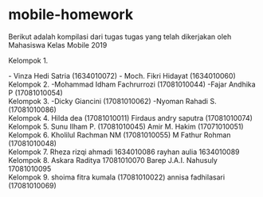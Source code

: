 # mobile-homework
Berikut adalah kompilasi dari tugas tugas yang telah dikerjakan oleh Mahasiswa Kelas Mobile 2019
<br>
<p>Kelompok 1.</p>
- Vinza Hedi Satria (1634010072)
- Moch. Fikri Hidayat (1634010060)
<br>
Kelompok 2.
-Mohammad Idham Fachrurrozi (17081010044)
-Fajar Andhika P (17081010054)
<br>
Kelompok 3.
-Dicky Giancini (17081010062)
-Nyoman Rahadi S. (17081010086)
<br>
Kelompok 4.
Hilda dea (17081010011)
Firdaus andry saputra (17081010074)
<br>
Kelompok 5.
Sunu Ilham P. (17081010045)
Amir M. Hakim (17071010051)
<br>
Kelompok 6.
Kholilul Rachman NM (17081010055)
M Fathur Rohman (17081010048)
<br>
Kelompok 7.
Rheza rizqi ahmadi 1634010086
rayhan aulia 1634010089
<br>
Kelompok 8.
Askara Raditya 17081010070
Barep J.A.I. Nahusuly 17081010095
<br>
Kelompok 9.
shoima fitra kumala (17081010022)
annisa fadhilasari (17081010069)
